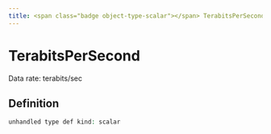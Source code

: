 ```yaml
---
title: <span class="badge object-type-scalar"></span> TerabitsPerSecond
---
```

# <span class="badge object-type-scalar"></span> TerabitsPerSecond

Data rate: terabits/sec

## Definition

```php
unhandled type def kind: scalar
```
